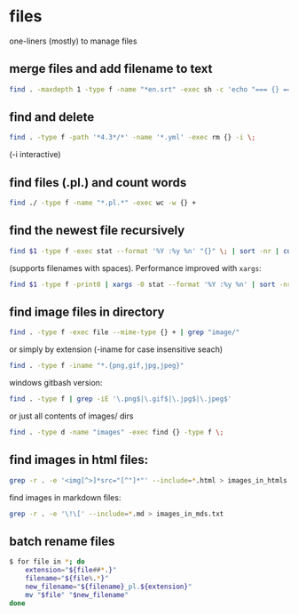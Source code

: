 # files

one-liners (mostly) to manage files

## merge files and add filename to text

```bash
find . -maxdepth 1 -type f -name "*en.srt" -exec sh -c 'echo "=== {} ==="; cat "{}"' \; > combined_files.txt

```

## find and delete
```bash
find . -type f -path '*4.3*/*' -name '*.yml' -exec rm {} -i \;
```
(-i interactive) 

## find files (.pl.) and count words
```bash
find ./ -type f -name "*.pl.*" -exec wc -w {} +
```


## find the newest file recursively


```bash
find $1 -type f -exec stat --format '%Y :%y %n' "{}" \; | sort -nr | cut -d: -f2- | head
```

(supports filenames with spaces).
Performance improved with `xargs`:

```bash
find $1 -type f -print0 | xargs -0 stat --format '%Y :%y %n' | sort -nr | cut -d: -f2- | head
```


## find image files in directory

```bash
find . -type f -exec file --mime-type {} + | grep "image/"
```
or simply by extension (-iname for case insensitive seach)
```bash
find . -type f -iname "*.{png,gif,jpg,jpeg}"
```

windows gitbash version:
```bash
find . -type f | grep -iE '\.png$|\.gif$|\.jpg$|\.jpeg$'
```

or just all contents of images/ dirs
```bash
find . -type d -name "images" -exec find {} -type f \;
```



## find images in html files:

```bash
grep -r . -e '<img[^>]*src="[^"]*"' --include=*.html > images_in_htmls.txt
```

find images in markdown files:
```bash
grep -r . -e '\!\[' --include=*.md > images_in_mds.txt
```

## batch rename files

```bash
$ for file in *; do
    extension="${file##*.}"
    filename="${file%.*}"
    new_filename="${filename}_pl.${extension}"
    mv "$file" "$new_filename"
done
```
